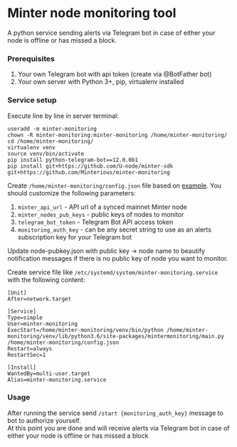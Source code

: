 # Minter node monitoring tool
A python service sending alerts via Telegram bot in case of either your node is offline or has missed a block.

### Prerequisites
1. Your own Telegram bot with api token (create via @BotFather bot)
2. Your own server with Python 3+, pip, virtualenv installed

### Service setup
Execute line by line in server terminal:
```
useradd -m minter-monitoring
chown -R minter-monitoring:minter-monitoring /home/minter-monitoring/
cd /home/minter-monitoring/
virtualenv venv
source venv/bin/activate
pip install python-telegram-bot==12.0.0b1
pip install git+https://github.com/U-node/minter-sdk git+https://github.com/Minterious/minter-monitoring
```
Create `/home/minter-monitoring/config.json` file based on [example](https://github.com/Minterious/minter-monitoring/blob/master/config-example.json).
You should customize the following parameters:
1. `minter_api_url` - API url of a synced mainnet Minter node
2. `minter_nodes_pub_keys` - public keys of nodes to monitor
3. `telegram_bot_token` - Telegram Bot API access token
4. `monitoring_auth_key` - can be any secret string to use as an alerts subscription key for your Telegram bot

Update node-pubkey.json with public key -> node name to beautify notification messages if there is no public key of node you want to monitor.

Create service file like `/etc/systemd/system/minter-monitoring.service` with the following content:
```
[Unit]
After=network.target

[Service]
Type=simple
User=minter-monitoring 
ExecStart=/home/minter-monitoring/venv/bin/python /home/minter-monitoring/venv/lib/python3.6/site-packages/mintermonitoring/main.py /home/minter-monitoring/config.json 
Restart=always
RestartSec=1

[Install]
WantedBy=multi-user.target
Alias=minter-monitoring.service
```

### Usage
After running the service send `/start {monitoring_auth_key}` message to bot to authorize yourself.  
At this point you are done and will receive alerts via Telegram bot in case of either your node is offline or has missed a block